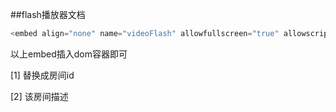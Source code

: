 ##flash播放器文档

```javascript
<embed align="none" name="videoFlash" allowfullscreen="true" allowscriptaccess="always" loop="false" menu="false" play="true" pluginspage="http://www.macromedia.com/go/getflashplayer" src="//player.plures.net/prod/player/vPlayer_v330.swf?&amp;homePage=true&amp;vxml=http://player.plures.net/prod/player/videoConfig/video_homev8.xml&amp;roomId=[1]&amp;env=cn&amp;title=[2];" type="application/x-shockwave-flash" wmode="transparent">
```

以上embed插入dom容器即可
<p>[1] 替换成房间id</p>
<p>[2] 该房间描述</p>